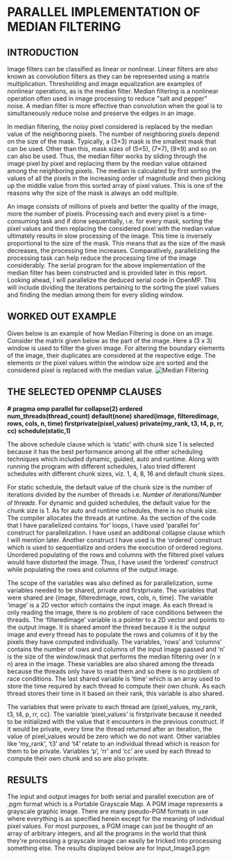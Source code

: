 # PARALLEL IMPLEMENTATION OF MEDIAN FILTERING

## INTRODUCTION
Image filters can be classified as linear or nonlinear. Linear filters are also known as convolution filters as they can be represented using a matrix multiplication. Thresholding and image equalization are examples of nonlinear operations, as is the median filter. Median filtering is a nonlinear operation often used in image processing to reduce "salt and pepper" noise. A median filter is more effective than convolution when the goal is to simultaneously reduce noise and preserve the edges in an image.

In median filtering, the noisy pixel considered is replaced by the median value of the neighboring pixels. The number of neighboring pixels depend on the size of the mask. Typically, a (3×3) mask is the smallest mask that can be used. Other than this, mask sizes of (5×5), (7×7), (9×9) and so on can also be used. Thus, the median filter works by sliding through the image pixel by pixel and replacing them by the median value obtained among the neighboring pixels. The median is calculated by first sorting the values of all the pixels in the increasing order of magnitude and then picking up the middle value from this sorted array of pixel values. This is one of the reasons why the size of the mask is always an odd multiple.

An image consists of millions of pixels and better the quality of the image, more the number of pixels. Processing each and every pixel is a time-consuming task and if done sequentially, i.e. for every mask, sorting the pixel values and then replacing the considered pixel with the median value ultimately results in slow processing of the image. This time is inversely proportional to the size of the mask. This means that as the size of the mask decreases, the processing time increases.
Comparatively, parallelizing the processing task can help reduce the processing time of the image considerably. The serial program for the above implementation of the median filter has been constructed and is provided later in this report. Looking ahead, I will parallelize the deduced serial code in OpenMP. This will include dividing the iterations pertaining to the sorting the pixel values and finding the median among them for every sliding window.

## WORKED OUT EXAMPLE
Given below is an example of how Median Filtering is done on an image. Consider the matrix given below as the part of the image. Here a (3 x 3) window is used to filter the given image. For altering the boundary elements of the image, their duplicates are considered at the respective edge. The elements or the pixel values within the window size are sorted and the considered pixel is replaced with the median value.
![Median Filtering](http://what-when-how.com/wp-content/uploads/2011/09/tmp6198.png)

## THE SELECTED OPENMP CLAUSES

**# pragma omp parallel for collapse(2) ordered num_threads(thread_count) default(none) shared(image, filteredimage, rows, cols, n, time) firstprivate(pixel_values) private(my_rank, t3, t4, p, rr, cc) schedule(static,1)**

The above schedule clause which is ‘static’ with chunk size 1 is selected because it has the best performance among all the other scheduling techniques which included dynamic, guided, auto and runtime. Along with running the program with different schedules, I also tried different schedules with different chunk sizes, viz. 1, 4, 8, 16 and default chunk sizes.

For static schedule, the default value of the chunk size is the number of iterations divided by the number of threads i.e. 𝑁𝑢𝑚𝑏𝑒𝑟 𝑜𝑓 𝑖𝑡𝑒𝑟𝑎𝑡𝑖𝑜𝑛𝑠/𝑁𝑢𝑚𝑏𝑒𝑟 𝑜𝑓 𝑡ℎ𝑟𝑒𝑎𝑑𝑠. For dynamic and guided schedules, the default value for the chunk size is 1. As for auto and runtime schedules, there is no chunk size. The compiler allocates the threads at runtime.
As the section of the code that I have parallelized contains ‘for’ loops, I have used ‘parallel for’ construct for parallelization. I have used an additional collapse clause which I will mention later. Another construct I have used is the ‘ordered’ construct which is used to sequentialize and orders the execution of ordered regions. Unordered populating of the rows and columns with the filtered pixel values would have distorted the image. Thus, I have used the ‘ordered’ construct while populating the rows and columns of the output image.

The scope of the variables was also defined as for parallelization, some variables needed to be shared, private and firstprivate. The variables that were shared are {image, filteredimage, rows, cols, n, time}. The variable ‘image’ is a 2D vector which contains the input image. As each thread is only reading the image, there is no problem of race conditions between the threads. The ‘filteredimage’ variable is a pointer to a 2D vector and points to the output image. It is shared amonf the thread because it is the output image and every thread has to populate the rows and columns of it by the pixels they have computed individually. The variables, ‘rows’ and ‘columns’ contains the number of rows and columns of the input image passed and ‘n’ is the size of the window/mask that performs the median filtering over (n x n) area in the image. These variables are also shared among the threads because the threads only have to read them and so there is no problem of race conditions. The last shared variable is ‘time’ which is an array used to store the time required by each thread to compute their own chunk. As each thread stores their time in it based on their rank, this variable is also shared.

The variables that were private to each thread are {pixel_values, my_rank, t3, t4, p, rr, cc}. The variable ‘pixel_values’ is firstprivate because it needed to be initialized with the value that it encounters in the previous construct. If it would be private, every time the thread returned after an iteration, the value of pixel_values would be zero which we do not want. Other variables like ‘my_rank’, ‘t3’ and ‘t4’ relate to an individual thread which is reason for them to be private. Variables ‘p’, ‘rr’ and ‘cc’ are used by each thread to compute their own chunk and so are also private.

## RESULTS
The input and output images for both serial and parallel execution are of .pgm format which is a Portable Grayscale Map. A PGM image represents a grayscale graphic image. There are many pseudo-PGM formats in use where everything is as specified herein except for the meaning of individual pixel values. For most purposes, a PGM image can just be thought of an array of arbitrary integers, and all the programs in the world that think they're processing a grayscale image can easily be tricked into processing something else. The results displayed below are for Input_Image3.pgm

